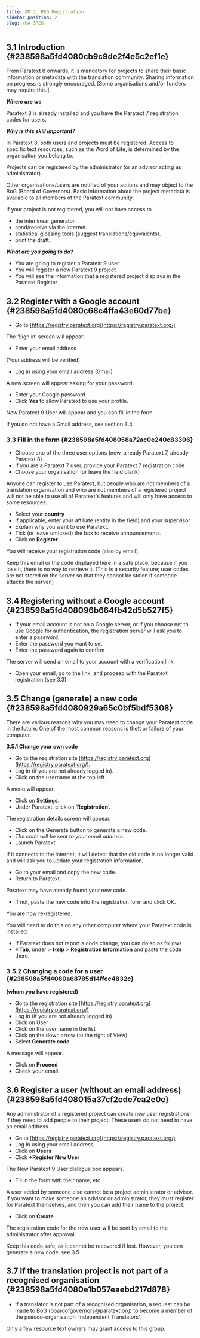 ```yaml
---
title: AM 3. REG Registration
sidebar_position: 2
slug: /MA-3REG
---
```


## **3.1 Introduction** {#238598a5fd4080cb9c9de2f4e5c2ef1e}

From Paratext 8 onwards, it is mandatory for projects to share their basic information or metadata with the translation community. Sharing information on progress is strongly encouraged. [Some organisations and/or funders may require this.]

_**Where are we**_

Paratext 8 is already installed and you have the Paratext 7 registration codes for users.

_**Why is this skill important?**_

In Paratext 8, both users and projects must be registered. Access to specific text resources, such as the Word of Life, is determined by the organisation you belong to.

Projects can be registered by the administrator (or an advisor acting as administrator).

Other organisations/users are notified of your actions and may object to the BoG (Board of Governors). Basic information about the project metadata is available to all members of the Paratext community.

If your project is not registered, you will not have access to

- the interlinear generator.
- send/receive via the Internet.
- statistical glossing tools (suggest translations/equivalents).
- print the draft.

_**What are you going to do?**_

- You are going to register a Paratext 9 user
- You will register a new Paratext 9 project
- You will see the information that a registered project displays in the Paratext Register

## **3.2 Register with a Google account** {#238598a5fd4080c68c4ffa43e60d77be}

- Go to [https://registry.paratext.org](https://registry.paratext.org/)

The ‘Sign in’ screen will appear.

- Enter your email address

(Your address will be verified)

- Log in using your email address (Gmail)

A new screen will appear asking for your password.

- Enter your Google password
- Click **Yes** to allow Paratext to use your profile.

New Paratext 9 User will appear and you can fill in the form.

If you do not have a Gmail address, see section 3.4

### **3.3 Fill in the form** {#238598a5fd408058a72ac0e240c83306}

- Choose one of the three user options (new, already Paratext 7, already Paratext 8)
- If you are a Paratext 7 user, provide your Paratext 7 registration code
- Choose your organisation (or leave the field blank)

Anyone can register to use Paratext, but people who are not members of a translation organisation and who are not members of a registered project will not be able to use all of Paratext's features and will only have access to some resources.

- Select your **country**
- If applicable, enter your affiliate (entity in the field) and your supervisor
- Explain why you want to use Paratext.
- Tick (or leave unticked) the box to receive announcements.
- Click on **Register**

You will receive your registration code (also by email).

Keep this email or the code displayed here in a safe place, because if you lose it, there is no way to retrieve it. (This is a security feature; user codes are not stored on the server so that they cannot be stolen if someone attacks the server.)

## **3.4 Registering without a Google account** {#238598a5fd408096b664fb42d5b527f5}

- If your email account is not on a Google server, or if you choose not to use Google for authentication, the registration server will ask you to enter a password.
- Enter the password you want to set
- Enter the password again to confirm

The server will send an email to your account with a verification link.

- Open your email, go to the link, and proceed with the Paratext registration (see 3.3).

## **3.5 Change (generate) a new code** {#238598a5fd4080929a65c0bf5bdf5308}

There are various reasons why you may need to change your Paratext code in the future. One of the most common reasons is theft or failure of your computer.

**3.5.1 Change your own code**

- Go to the registration site [https://registry.paratext.org](https://registry.paratext.org/).
- Log in (if you are not already logged in).
- Click on the username at the top left.

A menu will appear.

- Click on **Settings**.
- Under Paratext, click on ‘**Registration**’.

The registration details screen will appear.

- Click on the Generate button to generate a new code.
- _The code will be sent to your email address._
- Launch Paratext.

If it connects to the Internet, it will detect that the old code is no longer valid and will ask you to update your registration information.

- Go to your email and copy the new code.
- Return to Paratext

Paratext may have already found your new code.

- If not, paste the new code into the registration form and click OK.

You are now re-registered.

You will need to do this on any other computer where your Paratext code is installed.

- If Paratext does not report a code change, you can do so as follows
- **≡ Tab**, under &gt; **Help** &gt; **Registration Information** and paste the code there.

### **3.5.2 Changing a code for a user**  {#238598a5fd4080a68785d14ffcc4832c}

**(whom** _**you**_ **have registered)**

- Go to the registration site [https://registry.paratext.org](https://registry.paratext.org/)
- Log in (if you are not already logged in)
- Click on User
- Click on the user name in the list
- Click on the down arrow (to the right of View)
- Select **Generate code**

A message will appear.

- Click on **Proceed**
- Check your email.

## **3.6 Register a user (without an email address)** {#238598a5fd408015a37cf2ede7ea2e0e}

Any administrator of a registered project can create new user registrations if they need to add people to their project. These users do not need to have an email address.

- Go to [https://registry.paratext.org](https://registry.paratext.org/)
- Log in using your email address
- Click on **Users**
- Click **+Register New User**

The New Paratext 9 User dialogue box appears.

- Fill in the form with their name, etc.

A user added by someone else cannot be a project administrator or advisor. If you want to make someone an advisor or administrator, they must register for Paratext themselves, and then you can add their name to the project.

- Click on **Create**

The registration code for the new user will be sent by email to the administrator after approval.

Keep this code safe, as it cannot be recovered if lost. However, you can generate a new code, see 3.5

## **3.7 If the translation project is not part of a recognised organisation** {#238598a5fd4080e1b057eaebd217d878}

- If a translator is not part of a recognised organisation, a request can be made to BoG ([boardofgovernors@paratext.org](mailto:boardofgovernors@paratext.org)) to become a member of the pseudo-organisation ‘Independent Translators’.

Only a few resource text owners may grant access to this group.

